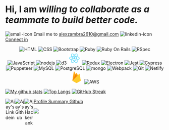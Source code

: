 

# Hi, I am *willing to collaborate as a teammate to build better code.*
![email-icon][] Email me to [alexzambra2610@gmail.com][] ![linkedin-icon][]   <a href="https://www.linkedin.com/in/alexzambranocoral">Connect in</a>



<p align="center">
  <span align="center" class="d-flex">
    <img title="HTML" alt="HTML" height=40 src="https://www.w3.org/html/logo/downloads/HTML5_Badge_256.png">
    <img title="CSS" alt="CSS" height=40
      src="https://www.kindpng.com/picc/m/464-4640184_css3-png-download-css-icon-transparent-png.png">
    <img title="Bootstrap" alt="Bootstrap" height=40
      src="https://upload.wikimedia.org/wikipedia/commons/thumb/b/b2/Bootstrap_logo.svg/480px-Bootstrap_logo.svg.png">
    <img title="Ruby" alt="Ruby" height=40 src="https://blog.mwpreston.net/wp-content/uploads/2018/09/ruby-logo.png">
    <img title="Ruby On Rails" alt="Ruby On Rails" height=40 src="https://guides.rubyonrails.org/images/favicon.ico">
    <img title="RSpec" alt="RSpec" height=40 src="https://seeklogo.com/images/R/rspec-logo-DA1EE19A18-seeklogo.com.png">
    <img title="JavaScript" alt="JavaScript" height=40
      src="https://upload.wikimedia.org/wikipedia/commons/thumb/9/99/Unofficial_JavaScript_logo_2.svg/600px-Unofficial_JavaScript_logo_2.svg.png">
    <img title="Node" height=40 src="https://seeklogo.com/images/N/nodejs-logo-FBE122E377-seeklogo.com.png" alt="nodejs">
    <img title="D3" height=40 src="https://raw.githubusercontent.com/d3/d3-logo/master/d3.png" alt="d3">
    <img title="React" alt="React" height=40 src="https://raw.githubusercontent.com/github/explore/80688e429a7d4ef2fca1e82350fe8e3517d3494d/topics/react/react.png">
    <img title="Redux" alt="Redux" height=40 src="https://seeklogo.com/images/R/redux-logo-9CA6836C12-seeklogo.com.png">
    <img title="Electron" alt="Electron" height=40 src="https://user-images.githubusercontent.com/3600593/60781010-41dfae80-a173-11e9-99f9-03a8b712b87d.png">
    <img title="Jest" alt="Jest" height=40 src="https://jestjs.io/img/jest-card-run.svg">
    <img title="Cypress" alt="Cypress" height=40 src="https://avatars.githubusercontent.com/u/8908513?s=200&v=4">
    <img title="Puppeteer" alt="Puppeteer" height=40 src="https://avatars.githubusercontent.com/u/6906516?s=200&v=4">
    <img title="MySQL" alt="MySQL" height=40
      src="https://e7.pngegg.com/pngimages/614/744/png-clipart-mysql-database-mariadb-dolphin-marine-mammal-animals.png">
    <img title="PostgreSQL" alt="PostgreSQL" height=40
      src="https://user-images.githubusercontent.com/53111464/128640512-996b3897-408b-46d0-a45c-234313adff65.png">
    <img title="Mongo" alt="mongo" height=40
      src="https://img.icons8.com/color/452/mongodb.png">
    <img title="Webpack" alt="Webpack" height=40 src="https://raw.githubusercontent.com/webpack/media/master/logo/icon-square-big.png">
    <img title="Git" alt="Git" height=40 src="https://git-scm.com/images/logos/downloads/Git-Icon-1788C.png">
    <img title="Netlify" alt="Netlify" height=40 src="https://avatars.githubusercontent.com/u/7892489?s=280&v=4">
    <img title="Firebase" alt="Firebase" height=40 src="https://raw.githubusercontent.com/github/explore/80688e429a7d4ef2fca1e82350fe8e3517d3494d/topics/firebase/firebase.png">
    <img title="aws" alt="AWS" height=40 src="https://avatars.githubusercontent.com/u/2232217?s=280&v=4">
    
  </span>
</p>

  [![My github stats](https://github-readme-stats.vercel.app/api?username=Alexoid1&show_icons=true&line_height=17&theme=vue)](https://github.com/Alexoid1/github-readme-stats)
[![Top Langs](https://github-readme-stats.vercel.app/api/top-langs/?username=Alexoid1&show_icons=true&layout=compact&theme=vue&langs_count=8)](https://github.com/Alexoid1/github-readme-stats)
[![GitHub Streak](https://github-readme-streak-stats.herokuapp.com/?user=Alexoid1&theme=vue)](https://git.io/streak-stats)



[pic]: https://avatars2.githubusercontent.com/u/36519478?s=460&v=4
[email-icon]: https://img.icons8.com/color/48/000000/message-squared.png
[alexzambra2610@gmail.com]: alexzambra2610@gmail.com
[linkedin-icon]: https://img.icons8.com/color/48/000000/linkedin.png
[Linkedin]: https://www.linkedin.com/in/pablo-alexis-zambrano-coral-7a614a189/
[github-icon]: https://img.icons8.com/color/48/000000/github--v1.png
[GitHub]: https://github.com/Alexoid1
[badge-nodejs]: https://img.shields.io/badge/node.js-V14.x-339933?style=for-the-badge&logo=node.js
[badge-postgres]: https://img.shields.io/badge/database-postgreSQL-47A248?style=for-the-badge&logo=postgresql
[badge-react]: https://img.shields.io/badge/React-16+-61DAFB?style=for-the-badge&logo=react
[badge-css]: https://img.shields.io/badge/style-CSS-1572B6?style=for-the-badge&logo=css3

[stats]: https://github.com/Alexoid1/Alexoid1/raw/master/docs/github_stats.png
[tipsy/profile-summary-for-github]: https://profile-summary-for-github.com/user/Alexoid1

<p align="center">
  <a href="https://www.linkedin.com/in/pablo-alexis-zambrano-coral-7a614a189/">
    <img align="left" alt="Ajay's Linkdein" width="30px" src="https://cdn.jsdelivr.net/npm/simple-icons@v3/icons/linkedin.svg" />
  </a>
  <a href="https://codepen.io/alex-zambrano">
    <img align="left" alt="Ajay's Github" width="30px" src="https://cdn.jsdelivr.net/npm/simple-icons@v3/icons/codepen.svg" />
  </a>
  <a href="https://www.hackerrank.com/Alexoid1?hr_r=1">
    <img align="left" alt="Ajay's Hackerrank" width="30px" src="https://cdn.jsdelivr.net/npm/simple-icons@v3/icons/hackerrank.svg" />
  </a>
</p>
<a href="https://profile-summary-for-github.com/user/Alexoid1">Profile Summary Github</a>


![](https://komarev.com/ghpvc/?username=Alexoid1&color=grey)
